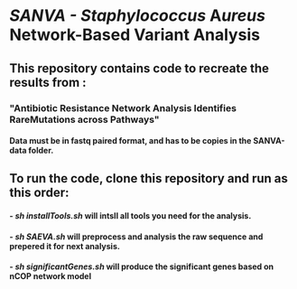 # **SANVA - **S***taphylococcus* **A***ureus* **N**etwork-Based **V**ariant **A**nalysis 
##  This repository contains code to recreate the results from :
###  "Antibiotic Resistance Network Analysis Identifies RareMutations across Pathways"

#### Data must be in fastq paired format, and has to be copies in the SANVA-data folder.

## To run the code, clone this repository and run as this order:
 ####   - *sh installTools.sh* will intsll all tools you need for the analysis.
 ####   - *sh SAEVA.sh* will preprocess and analysis the raw sequence and prepered it for next analysis.
 ####   - *sh significantGenes.sh* will produce the significant genes based on nCOP network model

